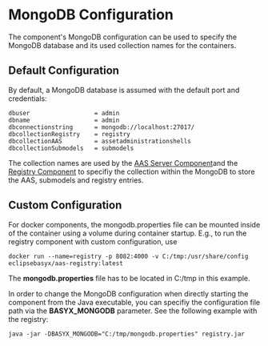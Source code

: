 # MongoDB Configuration
The component's MongoDB configuration can be used to specify the MongoDB database and its used collection names for the containers.

## Default Configuration
By default, a MongoDB database is assumed with the default port and credentials:

```
dbuser			        = admin
dbname			        = admin
dbconnectionstring	    = mongodb://localhost:27017/
dbcollectionRegistry	= registry
dbcollectionAAS		    = assetadministrationshells
dbcollectionSubmodels	= submodels
```
The collection names are used by the [AAS Server Component](../../../basyx_components/v1/aas-server/index.md)and the [Registry Component](../../../basyx_components/v1/registry/index.md) to specifiy the collection within the MongoDB to store the AAS, submodels and registry entries.

## Custom Configuration
For docker components, the mongodb.properties file can be mounted inside of the container using a volume during container startup. E.g., to run the registry component with custom configuration, use
```
docker run --name=registry -p 8082:4000 -v C:/tmp:/usr/share/config eclipsebasyx/aas-registry:latest
```
The **mongodb.properties** file has to be located in C:/tmp in this example.

In order to change the MongoDB configuration when directly starting the component from the Java executable, you can specifiy the configuration file path via the **BASYX_MONGODB** parameter. See the following example with the registry:
```
java -jar -DBASYX_MONGODB="C:/tmp/mongodb.properties" registry.jar
```